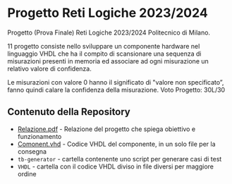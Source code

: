 # Progetto Reti Logiche 2023/2024
Progetto (Prova Finale) Reti Logiche 2023/2024 Politecnico di Milano.

11 progetto consiste nello sviluppare un componente hardware nel linguaggio VHDL che ha il compito di scansionare una sequenza di misurazioni presenti in memoria ed associare ad ogni misurazione un relativo valore di confidenza.

Le misurazioni con valore 0 hanno il significato di "valore non specificato”, fanno quindi calare la confidenza della misurazione.
Voto Progetto: 30L/30

## Contenuto della Repository

- [Relazione.pdf](Relazione.pdf) - Relazione del progetto che spiega obiettivo e funzionamento
- [Comonent.vhd](Component.vhd) - Codice VHDL del componente, in un solo file per la consegna 
- `tb-generator` - cartella contenente uno script per generare casi di test 
- `VHDL` - cartella con il codice VHDL diviso in file diversi per maggiore ordine



